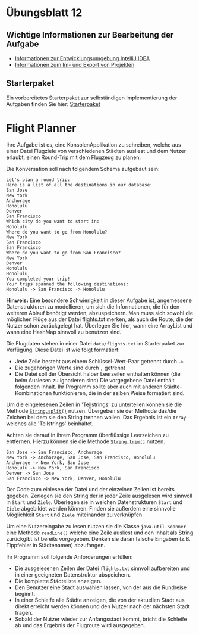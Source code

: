 # Übungsblatt 12
## Wichtige Informationen zur Bearbeitung der Aufgabe
* [Informationen zur Entwicklungsumgebung IntelliJ IDEA](https://regensburger-forscher.de/oop/tutorials/Entwicklungsumgebung)
* [Informationen zum Im- und Export von Projekten](https://regensburger-forscher.de/oop/tutorials/Starterprojekte)
## Starterpaket
Ein vorbereitetes Starterpaket zur selbständigen Implementierung der Aufgaben finden Sie hier: [Starterpaket](https://github.com/OOP-Regensburg/OOP-Exercise-12/archive/Starterpaket.zip)
# Flight Planner
Ihre Aufgabe ist es, eine KonsolenApplikation zu schreiben, welche aus einer Datei Flugziele
von verschiedenen Städten ausliest und dem Nutzer erlaubt, einen Round-Trip
mit dem Flugzeug zu planen.

Die Konversation soll nach folgendem Schema aufgebaut sein:
````
Let's plan a round trip:
Here is a list of all the destinations in our database:
San Jose
New York
Anchorage
Honolulu
Denver
San Francisco
Which city do you want to start in: 
Honolulu
Where do you want to go from Honolulu?
New York
San Francisco
San Francisco
Where do you want to go from San Francisco?
New York
Denver
Honolulu
Honolulu
You completed your trip!
Your trips spanned the following destinations:
Honolulu -> San Francisco -> Honolulu
````

**Hinweis:** Eine besondere Schwierigkeit in dieser Aufgabe ist, angemessene Datenstrukturen zu modellieren, um sich die Informationen, die für den weiteren Ablauf
benötigt werden, abzuspeichern. Man muss sich sowohl die möglichen Flüge aus der
Datei flights.txt merken, als auch die Route, die der Nutzer schon zurückgelegt
hat. Überlegen Sie hier, wann eine ArrayList und wann eine HashMap sinnvoll zu
benutzen sind.

Die Flugdaten stehen in einer Datei `data/flights.txt` im Starterpaket zur
Verfügung. Diese Datei ist wie folgt formatiert:
* Jede Zeile besteht aus einem Schlüssel-Wert-Paar getrennt durch `->`
* Die zugehörigen Werte sind durch `,` getrennt
* Die Datei soll der Übersicht halber Leerzeilen enthalten können (die beim Auslesen zu ignorieren sind)
Die vorgegebene Datei enthält folgenden Inhalt. Ihr Programm sollte aber auch mit
anderen Städte-Kombinationen funktionieren, die in der selben Weise formatiert
sind.

Um die eingelesenen Zeilen in 'Teilstrings' zu unterteilen können sie die Methode [`String.split()`](https://docs.oracle.com/javase/7/docs/api/java/lang/String.html#split())
nutzen. Übergeben sie der Methode das/die Zeichen bei dem sie den String trennen wollen. Das Ergebnis ist ein `Array` welches alle 'Teilstrings' beinhaltet.

Achten sie darauf in ihrem Programm überflüssige Leerzeichen zu entfernen.
Hierzu können sie die Methode [`String.trim()`](https://docs.oracle.com/javase/7/docs/api/java/lang/String.html#trim()) nutzen.

````
San Jose -> San Francisco, Anchorage
New York -> Anchorage, San Jose, San Francisco, Honolulu
Anchorage -> New York, San Jose
Honolulu -> New York, San Francisco
Denver -> San Jose
San Francisco -> New York, Denver, Honolulu
````

Der Code zum einlesen der Datei und der einzelnen Zeilen ist bereits gegeben. Zerlegen sie den String der in jeder Zeile 
ausgelesen wird sinnvoll in `Start` und `Ziele`. Überlegen sie in welchen Datenstrukturen `Start` und `Ziele` abgebildet werden können.
Finden sie außerdem eine sinnvolle Möglichkeit `Start` und `Ziele` miteinander zu verknüpfen.

Um eine Nutzereingabe zu lesen nutzen sie die Klasse `java.util.Scanner` eine Methode `readLine()` welche eine Zeile ausliest und den Inhalt als String zurückgibt
ist bereits vorgegeben. Denken sie daran falsche Eingaben (z.B. Tippfehler in Städtenamen) abzufangen.

Ihr Programm soll folgende Anforderungen erfüllen:
* Die ausgelesenen Zeilen der Datei `flights.txt` sinnvoll aufbereiten und in einer geeigneten Datenstruktur abspeichern.
* Die komplette Städteliste anzeigen.
* Den Benutzer eine Stadt auswählen lassen, von der aus die Rundreise beginnt.
* In einer Schleife alle Städte anzeigen, die von der aktuellen Stadt aus direkt erreicht werden können und den Nutzer nach der nächsten Stadt fragen.
* Sobald der Nutzer wieder zur Anfangsstadt kommt, bricht die Schleife ab und das Ergebnis der Flugroute wird ausgegeben.
